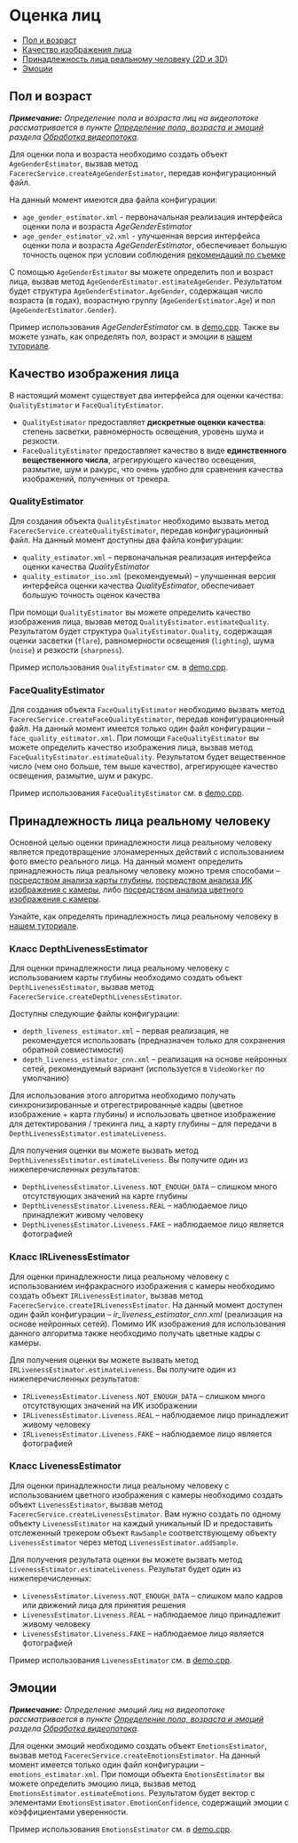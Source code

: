 # Оценка лиц 

* [Пол и возраст](#пол-и-возраст)
* [Качество изображения лица](#качество-изображения-лица)
* [Принадлежность лица реальному человеку (2D и 3D)](#принадлежность-лица-реальному-человеку)
* [Эмоции](#эмоции)

## Пол и возраст

_**Примечание:** Определение пола и возраста лиц на видеопотоке рассматривается в пункте [Определение пола, возраста и эмоций](video_stream_processing.md#определение-пола-возраста-и-эмоций) раздела [Обработка видеопотока](video_stream_processing.md)._

Для оценки пола и возраста необходимо создать объект `AgeGenderEstimator`, вызвав метод `FacerecService.createAgeGenderEstimator`, передав конфигурационный файл. 

На данный момент имеются два файла конфигурации: 
* `age_gender_estimator.xml` - первоначальная реализация интерфейса оценки пола и возраста *AgeGenderEstimator*
* `age_gender_estimator_v2.xml` - улучшенная версия интерфейса оценки пола и возраста *AgeGenderEstimator*, обеспечивает большую точность оценок при условии соблюдения [рекомендаций по съемке](../guidelines_for_cameras.md)

С помощью `AgeGenderEstimator` вы можете определить пол и возраст лица, вызвав метод `AgeGenderEstimator.estimateAgeGender`. Результатом будет структура `AgeGenderEstimator.AgeGender`, содержащая число возраста (в годах), возрастную группу (`AgeGenderEstimator.Age`) и пол (`AgeGenderEstimator.Gender`). 

Пример использования *AgeGenderEstimator* см. в [demo.cpp](../../../examples/cpp/demo/demo.cpp). Также вы можете узнать, как определять пол, возраст и эмоции в [нашем туториале](../tutorials/estimating_age_gender_and_emotions.md).

## Качество изображения лица

В настоящий момент существует два интерфейса для оценки качества: `QualityEstimator` и `FaceQualityEstimator`.
* `QualityEstimator` предоставляет **дискретные оценки качества**: степень засветки, равномерность освещения, уровень шума и резкости.
* `FaceQualityEstimator` предоставляет качество в виде **единственного вещественного числа**, агрегирующего качество освещения, размытие, шум и ракурс, что очень удобно для срaвнения качества изображений, полученных от трекера.

### QualityEstimator

Для создания объекта `QualityEstimator` необходимо вызвать метод `FacerecService.createQualityEstimator`, передав конфигурационный файл. На данный момент доступны два файла конфигурации:
* `quality_estimator.xml` – первоначальная реализация интерфейса оценки качества *QualityEstimator* 
* `quality_estimator_iso.xml` (рекомендуемый) – улучшенная версия интерфейса оценки качества *QualityEstimator*, обеспечивает большую точность оценок качества

При помощи `QualityEstimator` вы можете определить качество изображения лица, вызвав метод `QualityEstimator.estimateQuality`. Результатом будет структура `QualityEstimator.Quality`, содержащая оценки засветки (`flare`), равномерности освещения (`lighting`), шума (`noise`) и резкости (`sharpness`). 

Пример использования `QualityEstimator` см. в [demo.cpp](../../../examples/cpp/demo/demo.cpp).

### FaceQualityEstimator

Для создания объекта `FaceQualityEstimator` необходимо вызвать метод `FacerecService.createFaceQualityEstimator`, передав конфигурационный файл. На данный момент имеется только один файл конфигурации – `face_quality_estimator.xml`. При помощи `FaceQualityEstimator` вы можете определить качество изображения лица, вызвав метод `FaceQualityEstimator.estimateQuality`. Результатом будет вещественное число (чем оно больше, тем выше качество), агрегирующее качество освещения, размытие, шум и ракурс. 

Пример использования `FaceQualityEstimator` см. в [demo.cpp](../../../examples/cpp/demo/demo.cpp).

## Принадлежность лица реальному человеку

Основной целью оценки принадлежности лица реальному человеку является предотвращение злонамеренных действий с использованием фото вместо реального лица. На данный момент определить принадлежность лица реальному человеку можно тремя способами – [посредством анализа карты глубины](#класс-depthlivenessestimator), [посредством анализа ИК изображения с камеры](#класс-irlivenessestimator), либо [посредством анализа цветного изображения с камеры](#класс-livenessestimator). 

Узнайте, как определять принадлежность лица реальному человеку в [нашем туториале](../tutorials/liveness_detection.md). 

### Класс DepthLivenessEstimator 

Для оценки принадлежности лица реальному человеку с использованием карты глубины необходимо создать объект `DepthLivenessEstimator`, вызвав метод `FacerecService.createDepthLivenessEstimator`.

Доступны следующие файлы конфигурации:
* `depth_liveness_estimator.xml` – первая реализация, не рекомендуется использовать (предназначен только для сохранения обратной совместимости)
* `depth_liveness_estimator_cnn.xml` – реализация на основе нейронных сетей, рекомендуемый вариант (используется в `VideoWorker` по умолчанию)

Для использования этого алгоритма необходимо получать синхронизированные и отрегестрированные кадры (цветное изображение + карта глубины) и использовать цветное изображение для детектирования / трекинга лиц, а карту глубины – для передачи в `DepthLivenessEstimator.estimateLiveness`.

Для получения оценки вы можете вызвать метод `DepthLivenessEstimator.estimateLiveness`. Вы получите один из нижеперечисленных результатов:
* `DepthLivenessEstimator.Liveness.NOT_ENOUGH_DATA` – слишком много отсутствующих значений на карте глубины
* `DepthLivenessEstimator.Liveness.REAL` – наблюдаемое лицо принадлежит живому человеку
* `DepthLivenessEstimator.Liveness.FAKE` – наблюдаемое лицо является фотографией

### Класс IRLivenessEstimator 

Для оценки принадлежности лица реальному человеку с использованием инфракрасного изображения с камеры необходимо создать объект `IRLivenessEstimator`, вызвав метод `FacerecService.createIRLivenessEstimator`. На данный момент доступен один файл конфигурации – *ir_liveness_estimator_cnn.xml* (реализация на основе нейронных сетей). Помимо ИК изображения для использования данного алгоритма также необходимо получать цветные кадры с камеры.

Для получения оценки вы можете вызвать метод `IRLivenessEstimator.estimateLiveness`. Вы получите один из нижеперечисленных результатов:
* `IRLivenessEstimator.Liveness.NOT_ENOUGH_DATA` – слишком много отсутствующих значений на ИК изображении
* `IRLivenessEstimator.Liveness.REAL` – наблюдаемое лицо принадлежит живому человеку
* `IRLivenessEstimator.Liveness.FAKE` – наблюдаемое лицо является фотографией

### Класс LivenessEstimator

Для оценки принадлежности лица реальному человеку с использованием цветного изображения с камеры необходимо создать объект `LivenessEstimator`, вызвав метод `FacerecService.createLivenessEstimator`. Вам нужно создать по одному объекту `LivenessEstimator` на каждый уникальный ID и предоставить отслеженный трекером объект `RawSample` соответствующему объекту `LivenessEstimator` через метод `LivenessEstimator.addSample`.

Для получения результата оценки вы можете вызвать метод `LivenessEstimator.estimateLiveness`. Результат будет один из нижеперечисленных:
* `LivenessEstimator.Liveness.NOT_ENOUGH_DATA` – слишком мало кадров или движений лица для принятия решения
* `LivenessEstimator.Liveness.REAL` – наблюдаемое лицо принадлежит живому человеку
* `LivenessEstimator.Liveness.FAKE` – наблюдаемое лицо является фотографией

Пример использования `LivenessEstimator` см. в [demo.cpp](../../../examples/cpp/demo/demo.cpp).

## Эмоции

_**Примечание:** Определение эмоций лиц на видеопотоке рассматривается в пункте [Определение пола, возраста и эмоций](video_stream_processing.md#определение-пола-возраста-и-эмоций) раздела [Обработка видеопотока](video_stream_processing.md)._

Для оценки эмоций необходимо создать объект `EmotionsEstimator`, вызвав метод `FacerecService.createEmotionsEstimator`. На данный момент имеется только один файл конфигурации – `emotions_estimator.xml`. При помощи объекта `EmotionsEstimator` вы можете определить эмоцию лица, вызвав метод `EmotionsEstimator.estimateEmotions`. Результатом будет вектор с элементами `EmotionsEstimator.EmotionConfidence`, содержащий эмоции с коэффициентами уверенности. 

Пример использования `EmotionsEstimator` см. в [demo.cpp](../../../examples/cpp/demo/demo.cpp).
